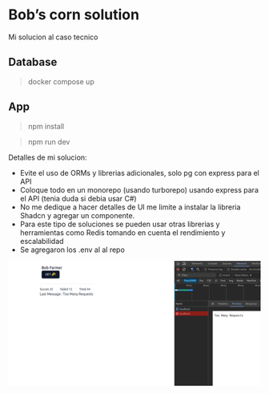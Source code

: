 # Bob’s corn solution

Mi solucion al caso tecnico

## Database

> docker compose up

## App

> npm install

> npm run dev

Detalles de mi solucion:

- Evite el uso de ORMs y librerias adicionales, solo pg con express
  para el API
- Coloque todo en un monorepo (usando turborepo) usando express para
  el API (tenia duda si debia usar C#)
- No me dedique a hacer detalles de UI me limite a instalar la libreria Shadcn y agregar un componente.
- Para este tipo de soluciones se pueden usar otras librerias y herramientas como Redis tomando en cuenta el rendimiento y escalabilidad
- Se agregaron los .env al al repo

![screenshot](./Screenshot.png)
